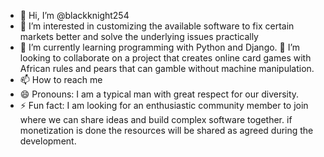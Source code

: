 - 👋 Hi, I’m @blackknight254
- 👀 I’m interested in customizing the available software to fix certain markets better and solve the underlying issues practically
- 🌱 I’m currently learning programming with Python and Django.
💞️ I’m looking to collaborate on a project that creates online card games with African rules and pears that can gamble without machine manipulation.
- 📫 How to reach me 
- 😄 Pronouns: I am a typical man with great respect for our diversity.
- ⚡ Fun fact: I am looking for an enthusiastic community member to join where we can share ideas and build complex software together. 
if monetization is done the resources will be shared as agreed during the development.
<!---
blackknight254/blackknight254 is a ✨ special ✨ repository because its `README.md` (this file) appears on your GitHub profile.
You can click the Preview link to take a look at your changes.
--->
